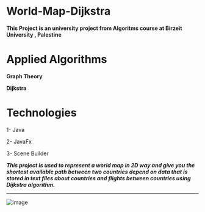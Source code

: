 # World-Map-Dijkstra


**This Project is an university project from Algoritms course at Birzeit University , Palestine**

# Applied Algorithms 

   **Graph Theory**
   
   **Dijkstra**
   
# Technologies 
  1- Java 
  
  2- JavaFx
  
  3- Scene Builder
  
  ***This project is used to represent a world map in 2D way and give you the shortest available path between two countries depend on data that is stored 
  in text files about countries and flights between countries using Dijkstra algorithm.***
  
  ***
  ![image](https://user-images.githubusercontent.com/107325485/217773022-3d2e651f-a318-4f07-bc21-a041144123a7.png)


